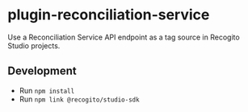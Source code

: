 # plugin-reconciliation-service

Use a Reconciliation Service API endpoint as a tag source in Recogito Studio projects.

## Development

- Run `npm install`
- Run `npm link @recogito/studio-sdk`
